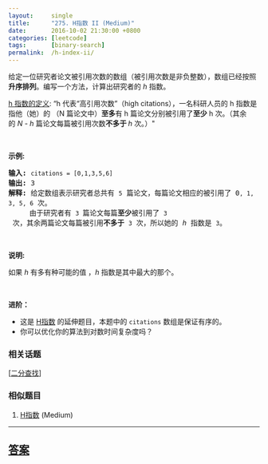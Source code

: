 ```yaml
---
layout:     single
title:      "275. H指数 II (Medium)"
date:       2016-10-02 21:30:00 +0800
categories: [leetcode]
tags:       [binary-search]
permalink:  /h-index-ii/
---
```


<p>给定一位研究者论文被引用次数的数组（被引用次数是非负整数），数组已经按照<strong>升序排列</strong>。编写一个方法，计算出研究者的 <em>h</em> 指数。</p>

<p><a href="https://baike.baidu.com/item/h-index/3991452?fr=aladdin">h 指数的定义</a>: &ldquo;h 代表&ldquo;高引用次数&rdquo;（high citations），一名科研人员的 h 指数是指他（她）的 （N 篇论文中）<strong>至多</strong>有 h 篇论文分别被引用了<strong>至少</strong> h 次。（其余的&nbsp;<em>N - h&nbsp;</em>篇论文每篇被引用次数<strong>不多于 </strong><em>h </em>次。）&quot;</p>

<p>&nbsp;</p>

<p><strong>示例:</strong></p>

<pre><strong>输入:</strong> <code>citations = [0,1,3,5,6]</code>
<strong>输出:</strong> 3 
<strong>解释: </strong>给定数组表示研究者总共有 <code>5</code> 篇论文，每篇论文相应的被引用了 0<code>, 1, 3, 5, 6</code> 次。
&nbsp;    由于研究者有 <code>3 </code>篇论文每篇<strong>至少</strong>被引用了 <code>3</code> 次，其余两篇论文每篇被引用<strong>不多于</strong> <code>3</code> 次，所以她的<em> h </em>指数是 <code>3</code>。</pre>

<p>&nbsp;</p>

<p><strong>说明:</strong></p>

<p>如果 <em>h </em>有多有种可能的值 ，<em>h</em> 指数是其中最大的那个。</p>

<p>&nbsp;</p>

<p><strong>进阶：</strong></p>

<ul>
	<li>这是&nbsp;<a href="/problems/h-index/description/">H指数</a>&nbsp;的延伸题目，本题中的&nbsp;<code>citations</code>&nbsp;数组是保证有序的。</li>
	<li>你可以优化你的算法到对数时间复杂度吗？</li>
</ul>

### 相关话题
  [[二分查找](https://github.com/openset/leetcode/tree/master/tag/binary-search/README.md)]

### 相似题目
  1. [H指数](/h-index) (Medium)

---

## [答案](https://github.com/openset/leetcode/tree/master/problems/h-index-ii)
